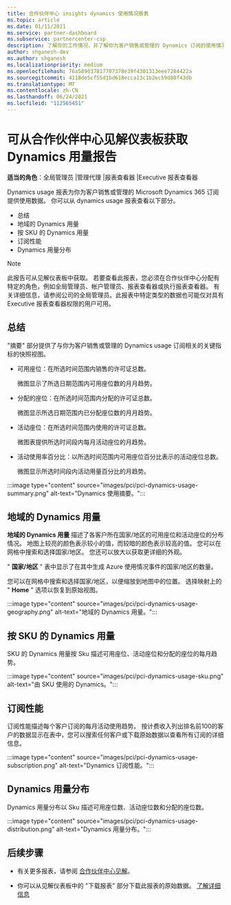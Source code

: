 ```yaml
---
title: 合作伙伴中心 insights dynamics 使用情况报表
ms.topic: article
ms.date: 01/11/2021
ms.service: partner-dashboard
ms.subservice: partnercenter-csp
description: 了解你的工作情况，并了解你为客户销售或管理的 Dynamics 订阅的使用情况。
author: shganesh-dev
ms.author: shganesh
ms.localizationpriority: medium
ms.openlocfilehash: 76a589037817707378e39f4301313eee7284422a
ms.sourcegitcommit: 4118de5cf55d1bd618ecca13c1b2ec59d80f43db
ms.translationtype: MT
ms.contentlocale: zh-CN
ms.lasthandoff: 06/24/2021
ms.locfileid: "112565451"
---
```

# <a name="dynamics-usage-report-available-from-the-partner-center-insights-dashboard"></a>可从合作伙伴中心见解仪表板获取 Dynamics 用量报告

**适当的角色**：全局管理员 |管理代理 |报表查看器 |Executive 报表查看器

Dynamics usage 报表为你为客户销售或管理的 Microsoft Dynamics 365 订阅提供使用数据。 你可以从 dynamics usage 报表查看以下部分。

- 总结
- 地域的 Dynamics 用量
- 按 SKU 的 Dynamics 用量
- 订阅性能
- Dynamics 用量分布

 > [!NOTE]
 > 此报告可从见解仪表板中获取。 若要查看此报表，您必须在合作伙伴中心分配有特定的角色，例如全局管理员、帐户管理员、报表查看器或执行报表查看器。 有关详细信息，请参阅公司的全局管理员。此报表中特定类型的数据也可能仅对具有 Executive 报表查看器权限的用户可用。

## <a name="summary"></a>总结

"摘要" 部分提供了与你为客户销售或管理的 Dynamics usage 订阅相关的关键指标的快照视图。  

- 可用座位：在所选时间范围内销售的许可证总数。

   微图显示了所选日期范围内可用座位数的月月趋势。

- 分配的座位：在所选时间范围内分配的许可证总数。

   微图显示所选日期范围内已分配座位数的月月趋势。

- 活动座位：在所选时间范围内使用的许可证总数。 

   微图表提供所选时间段内每月活动座位的月趋势。

- 活动使用率百分比：以所选时间范围内可用座位百分比表示的活动座位总数。 

   微图显示所选时间段内活动用量百分比的月趋势。

:::image type="content" source="images/pci/pci-dynamics-usage-summary.png" alt-text="Dynamics 使用摘要。":::

## <a name="dynamics-usage-by-geography"></a>地域的 Dynamics 用量

**地域的 Dynamics 用量** 描述了各客户所在国家/地区的可用座位和活动座位的分布情况。 地图上较亮的颜色表示较小的值，而较暗的颜色表示较高的值。 您可以在网格中搜索和选择国家/地区。 您还可以放大以获取更详细的外观。

" **国家/地区** " 表中显示了在其中生成 Azure 使用情况事件的国家/地区的数量。

您可以在网格中搜索和选择国家/地区，以便缩放到地图中的位置。 选择映射上的 " **Home** " 选项以恢复到原始视图。

:::image type="content" source="images/pci/pci-dynamics-usage-geography.png" alt-text="地域的 Dynamics 用量。":::

## <a name="dynamics-usage-by-sku"></a>按 SKU 的 Dynamics 用量

SKU 的 Dynamics 用量按 Sku 描述可用座位、活动座位和分配的座位的每月趋势。

:::image type="content" source="images/pci/pci-dynamics-usage-sku.png" alt-text="由 SKU 使用的 Dynamics。":::

## <a name="subscriptions-performance"></a>订阅性能

订阅性能描述每个客户订阅的每月活动使用趋势。 按计费收入列出排名前100的客户的数据显示在表中，您可以搜索任何客户或下载原始数据以查看所有订阅的详细信息。

:::image type="content" source="images/pci/pci-dynamics-usage-subscription.png" alt-text="Dynamics 订阅性能。":::

## <a name="dynamics-usage-distribution"></a>Dynamics 用量分布

Dynamics 用量分布以 Sku 描述可用座位数、活动座位数和分配的座位数。

:::image type="content" source="images/pci/pci-dynamics-usage-distribution.png" alt-text="Dynamics 用量分布。":::

## <a name="next-steps"></a>后续步骤

- 有关更多报表，请参阅 [合作伙伴中心见解](partner-center-insights.md)。

- 你可以从见解仪表板中的 "下载报表" 部分下载此报表的原始数据。 [了解详细信息](pci-download-reports.md) 
